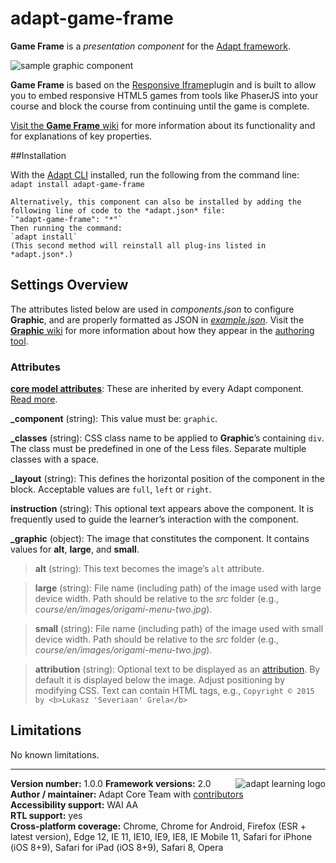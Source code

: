 # adapt-game-frame

**Game Frame** is a *presentation component* for the [Adapt framework](https://github.com/adaptlearning/adapt_framework).  

<img src="https://github.com/adaptlearning/documentation/blob/master/04_wiki_assets/plug-ins/images/graphic01.png" alt="sample graphic component" align="center">

**Game Frame** is based on the [Responsive Iframe](https://github.com/adaptlearning/adapt-contrib-responsiveIframe)plugin and is built to allow you to embed responsive HTML5 games from tools like PhaserJS into your course and block the course from continuing until the game is complete.

[Visit the **Game Frame** wiki](https://github.com/adaptlearning/adapt-game-frame/wiki) for more information about its functionality and for explanations of key properties.

##Installation

With the [Adapt CLI](https://github.com/adaptlearning/adapt-cli) installed, run the following from the command line:  
`adapt install adapt-game-frame`

    Alternatively, this component can also be installed by adding the following line of code to the *adapt.json* file:  
    `"adapt-game-frame": "*"`  
    Then running the command:  
    `adapt install`  
    (This second method will reinstall all plug-ins listed in *adapt.json*.)  

## Settings Overview

The attributes listed below are used in *components.json* to configure **Graphic**, and are properly formatted as JSON in [*example.json*](https://github.com/adaptlearning/adapt-contrib-graphic/blob/master/example.json). Visit the [**Graphic** wiki](https://github.com/adaptlearning/adapt-contrib-graphic/wiki) for more information about how they appear in the [authoring tool](https://github.com/adaptlearning/adapt_authoring/wiki).

### Attributes

[**core model attributes**](https://github.com/adaptlearning/adapt_framework/wiki/Core-model-attributes): These are inherited by every Adapt component. [Read more](https://github.com/adaptlearning/adapt_framework/wiki/Core-model-attributes).

**_component** (string): This value must be: `graphic`.

**_classes** (string): CSS class name to be applied to **Graphic**’s containing `div`. The class must be predefined in one of the Less files. Separate multiple classes with a space.

**_layout** (string): This defines the horizontal position of the component in the block. Acceptable values are `full`, `left` or `right`.  

**instruction** (string): This optional text appears above the component. It is frequently used to
guide the learner’s interaction with the component.  

**_graphic** (object): The image that constitutes the component. It contains values for **alt**, **large**, and **small**.

>**alt** (string): This text becomes the image’s `alt` attribute.

>**large** (string): File name (including path) of the image used with large device width. Path should be relative to the *src* folder (e.g., *course/en/images/origami-menu-two.jpg*).  

>**small** (string): File name (including path) of the image used with small device width. Path should be relative to the *src* folder (e.g., *course/en/images/origami-menu-two.jpg*).  

>**attribution** (string): Optional text to be displayed as an [attribution](https://wiki.creativecommons.org/Best_practices_for_attribution). By default it is displayed below the image. Adjust positioning by modifying CSS. Text can contain HTML tags, e.g., `Copyright © 2015 by <b>Lukasz 'Severiaan' Grela</b>`  

## Limitations

No known limitations.  

----------------------------
**Version number:**  1.0.0   <a href="https://community.adaptlearning.org/" target="_blank"><img src="https://github.com/adaptlearning/documentation/blob/master/04_wiki_assets/plug-ins/images/adapt-logo-mrgn-lft.jpg" alt="adapt learning logo" align="right"></a>
**Framework versions:** 2.0  
**Author / maintainer:** Adapt Core Team with [contributors](https://github.com/adaptlearning/adapt-contrib-graphic/graphs/contributors)   
**Accessibility support:** WAI AA   
**RTL support:** yes  
**Cross-platform coverage:** Chrome, Chrome for Android, Firefox (ESR + latest version), Edge 12, IE 11, IE10, IE9, IE8, IE Mobile 11, Safari for iPhone (iOS 8+9), Safari for iPad (iOS 8+9), Safari 8, Opera    
